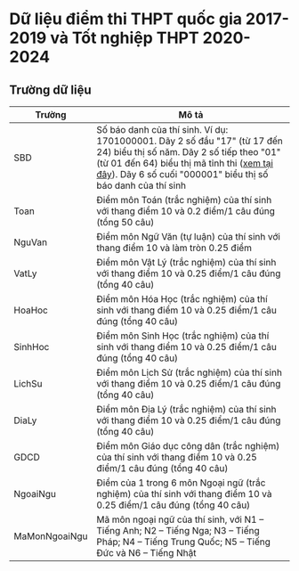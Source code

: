 # Dữ liệu điểm thi THPT quốc gia 2017-2019 và Tốt nghiệp THPT 2020-2024

## Trường dữ liệu

| Trường        | Mô tả                                                                                                                                                                                                                                                                    |
|---------------|--------------------------------------------------------------------------------------------------------------------------------------------------------------------------------------------------------------------------------------------------------------------------|
| SBD           | Số báo danh của thí sinh. Ví dụ: 1701000001. Dãy 2 số đầu "17" (từ 17 đến 24) biểu thị số năm. Dãy 2 số tiếp theo "01" (từ 01 đến 64) biểu thị mã tỉnh thi ([xem tại đây](https://luatminhkhue.vn/danh-sach-ma-tinh-ma-huyen-ma-xa-thi-thpt-quoc-gia.aspx)). Dãy 6 số cuối "000001" biểu thị số báo danh của thí sinh                          |
| Toan          | Điểm môn Toán (trắc nghiệm) của thí sinh với thang điểm 10 và 0.2 điểm/1 câu đúng (tổng 50 câu)                                                                                                                                                                           |
| NguVan        | Điểm môn Ngữ Văn (tự luận) của thí sinh với thang điểm 10 và làm tròn 0.25 điểm                                                                                                                                                                                           |
| VatLy         | Điểm môn Vật Lý (trắc nghiệm) của thí sinh với thang điểm 10 và 0.25 điểm/1 câu đúng (tổng 40 câu)                                                                                                                                                                        |
| HoaHoc        | Điểm môn Hóa Học (trắc nghiệm) của thí sinh với thang điểm 10 và 0.25 điểm/1 câu đúng (tổng 40 câu)                                                                                                                                                                       |
| SinhHoc       | Điểm môn Sinh Học (trắc nghiệm) của thí sinh với thang điểm 10 và 0.25 điểm/1 câu đúng (tổng 40 câu)                                                                                                                                                                      |
| LichSu        | Điểm môn Lịch Sử (trắc nghiệm) của thí sinh với thang điểm 10 và 0.25 điểm/1 câu đúng (tổng 40 câu)                                                                                                                                                                       |
| DiaLy         | Điểm môn Địa Lý (trắc nghiệm) của thí sinh với thang điểm 10 và 0.25 điểm/1 câu đúng (tổng 40 câu)                                                                                                                                                                        |
| GDCD          | Điểm môn Giáo dục công dân (trắc nghiệm) của thí sinh với thang điểm 10 và 0.25 điểm/1 câu đúng (tổng 40 câu)                                                                                                                                                             |
| NgoaiNgu      | Điểm của 1 trong 6 môn Ngoại ngữ (trắc nghiệm) của thí sinh với thang điểm 10 và 0.25 điểm/1 câu đúng (tổng 40 câu)                                                                                                                                                       |
| MaMonNgoaiNgu | Mã môn ngoại ngữ của thí sinh, với N1 – Tiếng Anh; N2 – Tiếng Nga; N3 – Tiếng Pháp; N4 – Tiếng Trung Quốc; N5 – Tiếng Đức và N6 – Tiếng Nhật                                                                                                                              |
